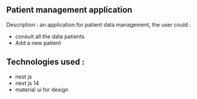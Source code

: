 ## Patient management application 
Description : an application for patient data management, the user could :
 - consult all the data patients
 - Add a new patient

## Technologies used :
- nest js
- next js 14
- material ui for design
